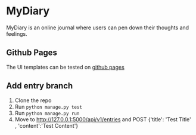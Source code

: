 # MyDiary
MyDiary is an online journal where users can pen down their thoughts and feelings.

## Github Pages
The UI templates can be tested on [github pages](https://srmoffat.github.io/MyDiary/UI/index.html)


## Add entry branch 
1. Clone the repo
2. Run `python manage.py test` 
3. Run `python manage.py run` 
4. Move to http://127.0.0.1:5000/api/v1/entries and POST {'title': 'Test Title' , 'content':'Test Content'}





